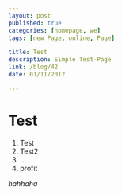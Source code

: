 ```yaml
---
layout: post
published: true
categories: [homepage, we]
tags: [new Page, online, Page]

title: Test
description: Simple Test-Page
link: /blog/42
date: 01/11/2012

---
```


# Test

1. Test
2. Test2
3. ...
4. profit

*hahhaha*
